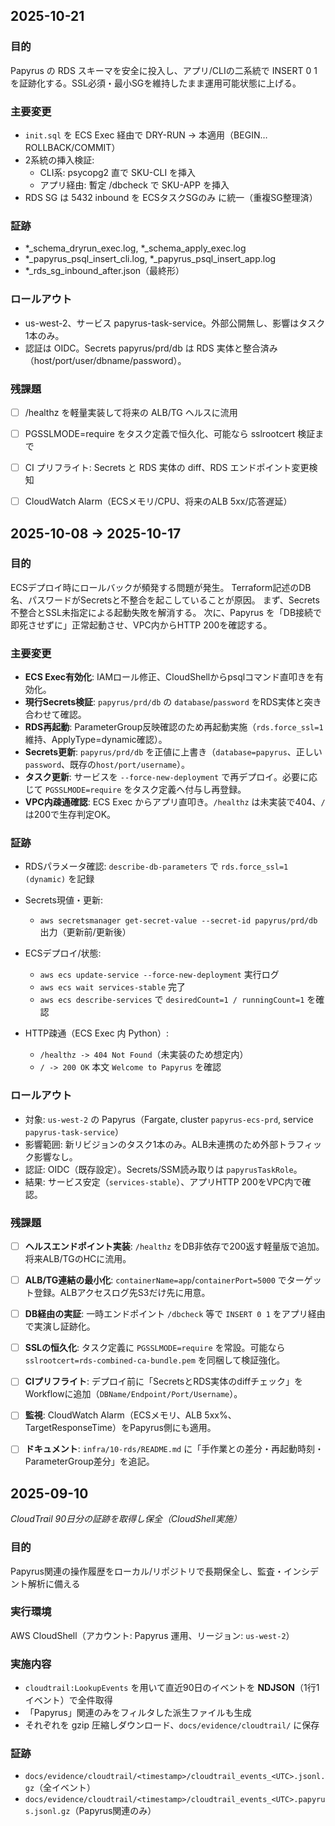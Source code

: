 ## 2025-10-21

### 目的

Papyrus の RDS スキーマを安全に投入し、アプリ/CLIの二系統で INSERT 0 1 を証跡化する。SSL必須・最小SGを維持したまま運用可能状態に上げる。

### 主要変更

- `init.sql` を ECS Exec 経由で DRY-RUN → 本適用（BEGIN…ROLLBACK/COMMIT）
- 2系統の挿入検証:
  - CLI系: psycopg2 直で SKU-CLI を挿入
  - アプリ経由: 暫定 /dbcheck で SKU-APP を挿入
- RDS SG は 5432 inbound を ECSタスクSGのみ に統一（重複SG整理済）

### 証跡

- *_schema_dryrun_exec.log, *_schema_apply_exec.log
- *_papyrus_psql_insert_cli.log, *_papyrus_psql_insert_app.log
- *_rds_sg_inbound_after.json（最終形）

### ロールアウト

- us-west-2、サービス papyrus-task-service。外部公開無し、影響はタスク1本のみ。
- 認証は OIDC。Secrets papyrus/prd/db は RDS 実体と整合済み（host/port/user/dbname/password）。

### 残課題

- [ ] /healthz を軽量実装して将来の ALB/TG ヘルスに流用
- [ ] PGSSLMODE=require をタスク定義で恒久化、可能なら sslrootcert 検証まで
- [ ] CI プリフライト: Secrets と RDS 実体の diff、RDS エンドポイント変更検知
- [ ] CloudWatch Alarm（ECSメモリ/CPU、将来のALB 5xx/応答遅延）


## 2025-10-08 → 2025-10-17

### 目的

ECSデプロイ時にロールバックが頻発する問題が発生。
Terraform記述のDB名、パスワードがSecretsと不整合を起こしていることが原因。
まず、Secrets不整合とSSL未指定による起動失敗を解消する。
次に、Papyrus を「DB接続で即死させずに」正常起動させ、VPC内からHTTP 200を確認する。

### 主要変更

* **ECS Exec有効化**: IAMロール修正、CloudShellからpsqlコマンド直叩きを有効化。
* **現行Secrets検証**: `papyrus/prd/db` の `database`/`password` をRDS実体と突き合わせて確認。
* **RDS再起動**: ParameterGroup反映確認のため再起動実施（`rds.force_ssl=1` 維持、ApplyType=dynamic確認）。
* **Secrets更新**: `papyrus/prd/db` を正値に上書き（`database=papyrus`、正しい`password`、既存の`host/port/username`）。
* **タスク更新**: サービスを `--force-new-deployment` で再デプロイ。必要に応じて `PGSSLMODE=require` をタスク定義へ付与し再登録。
* **VPC内疎通確認**: ECS Exec からアプリ直叩き。`/healthz` は未実装で404、`/` は200で生存判定OK。

### 証跡

* RDSパラメータ確認: `describe-db-parameters` で `rds.force_ssl=1 (dynamic)` を記録
* Secrets現値・更新:
  * `aws secretsmanager get-secret-value --secret-id papyrus/prd/db` 出力（更新前/更新後）

* ECSデプロイ/状態:
  * `aws ecs update-service --force-new-deployment` 実行ログ
  * `aws ecs wait services-stable` 完了
  * `aws ecs describe-services` で `desiredCount=1 / runningCount=1` を確認

* HTTP疎通（ECS Exec 内 Python）:
  * `/healthz -> 404 Not Found`（未実装のため想定内）
  * `/ -> 200 OK` 本文 `Welcome to Papyrus` を確認

### ロールアウト

* 対象: `us-west-2` の Papyrus（Fargate, cluster `papyrus-ecs-prd`, service `papyrus-task-service`）
* 影響範囲: 新リビジョンのタスク1本のみ。ALB未連携のため外部トラフィック影響なし。
* 認証: OIDC（既存設定）。Secrets/SSM読み取りは `papyrusTaskRole`。
* 結果: サービス安定（`services-stable`）、アプリHTTP 200をVPC内で確認。

### 残課題

- [ ] **ヘルスエンドポイント実装**: `/healthz` をDB非依存で200返す軽量版で追加。将来ALB/TGのHCに流用。
- [ ] **ALB/TG連結の最小化**: `containerName=app`/`containerPort=5000` でターゲット登録。ALBアクセスログ先S3だけ先に用意。
- [ ] **DB経由の実証**: 一時エンドポイント `/dbcheck` 等で `INSERT 0 1` をアプリ経由で実演し証跡化。
- [ ] **SSLの恒久化**: タスク定義に `PGSSLMODE=require` を常設。可能なら `sslrootcert=rds-combined-ca-bundle.pem` を同梱して検証強化。
- [ ] **CIプリフライト**: デプロイ前に「SecretsとRDS実体のdiffチェック」をWorkflowに追加（`DBName/Endpoint/Port/Username`）。
- [ ] **監視**: CloudWatch Alarm（ECSメモリ、ALB 5xx%、TargetResponseTime）をPapyrus側にも適用。
- [ ] **ドキュメント**: `infra/10-rds/README.md` に「手作業との差分・再起動時刻・ParameterGroup差分」を追記。



## 2025-09-10

*CloudTrail 90日分の証跡を取得し保全（CloudShell実施）*

### 目的

Papyrus関連の操作履歴をローカル/リポジトリで長期保全し、監査・インシデント解析に備える

### 実行環境

AWS CloudShell（アカウント: Papyrus 運用、リージョン: `us-west-2`）

### 実施内容

* `cloudtrail:LookupEvents` を用いて直近90日のイベントを **NDJSON**（1行1イベント）で全件取得
* 「Papyrus」関連のみをフィルタした派生ファイルも生成
* それぞれを gzip 圧縮しダウンロード、`docs/evidence/cloudtrail/` に保存

### 証跡

* `docs/evidence/cloudtrail/<timestamp>/cloudtrail_events_<UTC>.jsonl.gz`（全イベント）
* `docs/evidence/cloudtrail/<timestamp>/cloudtrail_events_<UTC>.papyrus.jsonl.gz`（Papyrus関連のみ）
